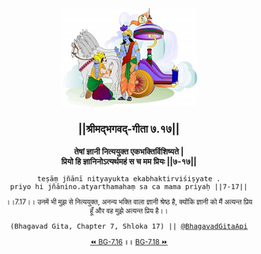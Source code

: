 <center><img src="../../asset/BG.png" alt="#API #bhagavadgitaapi #slok #nodejs #js #api #gitaapi #krishna #hinduism #vedic #ISKCON #shreemadbhagavadgita #technology"/>
<h2>||श्रीमद्‍भगवद्‍-गीता ७.१७||</h2>
<h3>तेषां ज्ञानी नित्ययुक्त एकभक्तिर्विशिष्यते |<br/>प्रियो हि ज्ञानिनोऽत्यर्थमहं स च मम प्रियः ||७-१७||</h3>
<pre>teṣāṃ jñānī nityayukta ekabhaktirviśiṣyate .<br/>priyo hi jñānino.atyarthamahaṃ sa ca mama priyaḥ ||7-17||</pre>
<p>।।7.17।। उनमें भी मुझ से नित्ययुक्त, अनन्य भक्ति वाला ज्ञानी श्रेष्ठ है, क्योंकि ज्ञानी को मैं अत्यन्त प्रिय हूँ और वह मुझे अत्यन्त प्रिय है।।</p>
<pre>(Bhagavad Gita, Chapter 7, Shloka 17) || <a href="https://twitter.com/bhagavadgitaapi">@BhagavadGitaApi</a></pre><a href="../../7/16">⏪  BG-7.16</a><b>        ।।        </b><a href="../../7/18">BG-7.18  ⏩</a></center></center>